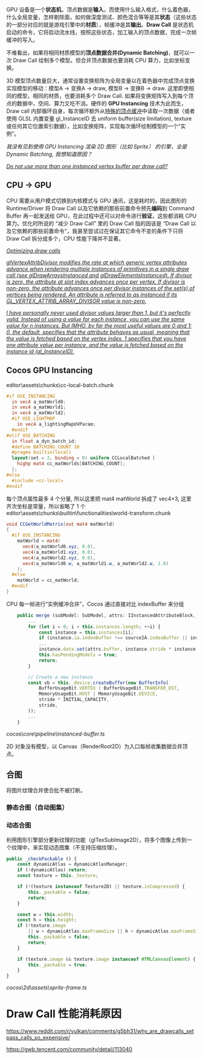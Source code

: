 GPU 设备是一个**状态机**，顶点数据是**输入**，而使用什么输入格式，什么着色器，什么全局变量，怎样剔除面，如何做深度测试、颜色混合等等是其**状态**（这些状态的一部分对应的就是游戏引擎中的**材质**），帧缓冲是其**输出**。**Draw Call** 是状态机启动的命令，它将启动流水线，按照这些状态，加工输入的顶点数据，完成一次帧缓冲的写入。

不难看出，如果将相同材质模型的**顶点数据合并(Dynamic Batching)**，就可以一次 Draw Call 绘制多个模型。但合并顶点数据也要消耗 CPU 算力，比如坐标变换。

3D 模型顶点数量巨大，通常设置变换矩阵为全局变量以在着色器中完成顶点变换实现模型的移动：模型A → 变换A → draw, 模型B → 变换B → draw. 这里即使相同的模型，相同的材质，也要消耗多个 Draw Call. 如果将变换矩阵写入到每个顶点的数据中，空间、算力又吃不消。硬件的 **GPU Instancing** 技术为此而生，Draw call 内部循环自身，每次循环额外从[特殊的顶点缓冲](https://www.khronos.org/opengl/wiki/Vertex_Specification#Instanced_arrays)中读取一次数据（或者使用 GLSL 内置变量 gl_InstanceID 去 uniform buffer(size limitation), texture 或任何其它位置索引数据），比如变换矩阵，实现每次循环绘制模型的一个“实例”。

*我没有见到使用 GPU Instancing 渲染 2D 图形（比如 Sprite） 的引擎，全是 Dynamic Batching, 我想知道原因？*

*[Do not use more than one instanced vertex buffer per draw call?](https://developer.arm.com/documentation/101897/0302/Vertex-shading/Instanced-vertex-buffers)*

## CPU → GPU
CPU 需要从用户模式切换到内核模式与 GPU 通讯，这是耗时的，因此图形的 Runtime/Driver 将 Draw Call 以及它依赖的那些前置命令预先**编码**到 Command Buffer 再一起发送给 GPU，在此过程中还可以对命令进行**验证**，这些都消耗 CPU 算力。优化时所说的 “减少 Draw Call” 里的 Draw Call 指的因该是 “Draw Call 以及它依赖的那些前置命令”，我甚至尝试过在保证其它命令不变的条件下只将 Draw Call 拆分成多个，CPU 性能下降并不显著。 


*[Optimizing draw calls](https://docs.unity3d.com/cn/2023.2/Manual/optimizing-draw-calls.html)*

*[glVertexAttribDivisor modifies the rate at which generic vertex attributes advance when rendering multiple instances of primitives in a single draw call (see glDrawArraysInstanced and glDrawElementsInstanced). If divisor is zero, the attribute at slot index advances once per vertex. If divisor is non-zero, the attribute advances once per divisor instances of the set(s) of vertices being rendered. An attribute is referred to as instanced if its GL_VERTEX_ATTRIB_ARRAY_DIVISOR value is non-zero.](https://www.khronos.org/registry/OpenGL-Refpages/es3.0/html/glVertexAttribDivisor.xhtml)*

*[I have personally never used divisor values larger than 1, but it's perfectly valid. Instead of using a value for each instance, you can use the same value for n instances. But IMHO, by far the most useful values are 0 and 1: 0, the default, specifies that the attribute behaves as usual, meaning that the value is fetched based on the vertex index. 1 specifies that you have one attribute value per instance, and the value is fetched based on the instance id (gl_InstanceID).](https://stackoverflow.com/questions/31398169/how-attribute-divisor-works-with-indexed-drawing)*

## Cocos GPU Instancing
editor\assets\chunks\cc-local-batch.chunk
```glsl
#if USE_INSTANCING
  in vec4 a_matWorld0;
  in vec4 a_matWorld1;
  in vec4 a_matWorld2;
  #if USE_LIGHTMAP
    in vec4 a_lightingMapUVParam;
  #endif
#elif USE_BATCHING
  in float a_dyn_batch_id;
  #define BATCHING_COUNT 10
  #pragma builtin(local)
  layout(set = 2, binding = 0) uniform CCLocalBatched {
    highp mat4 cc_matWorlds[BATCHING_COUNT];
  };
#else
  #include <cc-local>
#endif
```

每个顶点属性最多 4 个分量, 所以这里把 mat4 matWorld 拆成了 vec4×3, 这里齐次坐标是常量，所以省略了 1 个  
editor\assets\chunks\builtin\functionalities\world-transform.chunk
```glsl
void CCGetWorldMatrix(out mat4 matWorld)
{
  #if USE_INSTANCING
    matWorld = mat4(
      vec4(a_matWorld0.xyz, 0.0),
      vec4(a_matWorld1.xyz, 0.0),
      vec4(a_matWorld2.xyz, 0.0),
      vec4(a_matWorld0.w, a_matWorld1.w, a_matWorld2.w, 1.0)
    );
  #else
    matWorld = cc_matWorld;
  #endif
}
```
CPU 每一帧进行“实例缓冲合并”，Cocos 通过直接对比 indexBuffer 来分组
```ts
    public merge (subModel: SubModel, attrs: IInstancedAttributeBlock, passIdx: number, shaderImplant: Shader | null = null) {
        ...
        for (let i = 0; i < this.instances.length; ++i) {
            const instance = this.instances[i];
            if (instance.ia.indexBuffer !== sourceIA.indexBuffer || instance.count >= MAX_CAPACITY) { continue; }
            ...
            instance.data.set(attrs.buffer, instance.stride * instance.count++);
            this.hasPendingModels = true;
            return;
        }

        // Create a new instance
        const vb = this._device.createBuffer(new BufferInfo(
            BufferUsageBit.VERTEX | BufferUsageBit.TRANSFER_DST,
            MemoryUsageBit.HOST | MemoryUsageBit.DEVICE,
            stride * INITIAL_CAPACITY,
            stride,
        ));
        ...
    }
```
*cocos\core\pipeline\instanced-buffer.ts*

2D 对象没有模型，以 Canvas（RenderRoot2D）为入口每帧收集数据合并顶点。


## 合图
将图片纹理合并使合批不被打断。
### 静态合图（自动图集）
### 动态合图
利用图形引擎部分更新纹理的功能（glTexSubImage2D），将多个图像上传到一个纹理中，来实现动态图集（不支持压缩纹理）。  
```ts
public _checkPackable () {
    const dynamicAtlas = dynamicAtlasManager;
    if (!dynamicAtlas) return;
    const texture = this._texture;

    if (!(texture instanceof Texture2D) || texture.isCompressed) {
        this._packable = false;
        return;
    }

    const w = this.width;
    const h = this.height;
    if (!texture.image
        || w > dynamicAtlas.maxFrameSize || h > dynamicAtlas.maxFrameSize) {
        this._packable = false;
        return;
    }

    if (texture.image && texture.image instanceof HTMLCanvasElement) {
        this._packable = true;
    }
}
```
*cocos\2d\assets\sprite-frame.ts*

# Draw Call 性能消耗原因
https://www.reddit.com/r/vulkan/comments/g5bh31/why_are_drawcalls_setpass_calls_so_expensive/

https://gwb.tencent.com/community/detail/113040